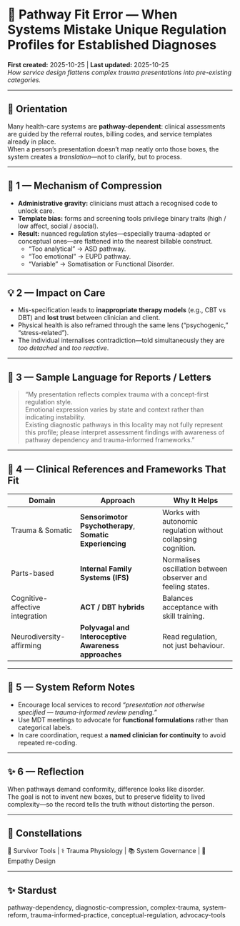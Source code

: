 # 📎 Pathway Fit Error — When Systems Mistake Unique Regulation Profiles for Established Diagnoses  
**First created:** 2025-10-25  |  **Last updated:** 2025-10-25  
*How service design flattens complex trauma presentations into pre-existing categories.*

---

## 🌱 Orientation  
Many health-care systems are **pathway-dependent**: clinical assessments are guided by the referral routes, billing codes, and service templates already in place.  
When a person’s presentation doesn’t map neatly onto those boxes, the system creates a *translation*—not to clarify, but to process.

---

## 🧭 1 — Mechanism of Compression  
- **Administrative gravity:** clinicians must attach a recognised code to unlock care.  
- **Template bias:** forms and screening tools privilege binary traits (high / low affect, social / asocial).  
- **Result:** nuanced regulation styles—especially trauma-adapted or conceptual ones—are flattened into the nearest billable construct.  
  - “Too analytical” → ASD pathway.  
  - “Too emotional” → EUPD pathway.  
  - “Variable” → Somatisation or Functional Disorder.

---

## 💡 2 — Impact on Care  
- Mis-specification leads to **inappropriate therapy models** (e.g., CBT vs DBT) and **lost trust** between clinician and client.  
- Physical health is also reframed through the same lens (“psychogenic,” “stress-related”).  
- The individual internalises contradiction—told simultaneously they are *too detached* and *too reactive*.

---

## 🧩 3 — Sample Language for Reports / Letters  

> “My presentation reflects complex trauma with a concept-first regulation style.  
>  Emotional expression varies by state and context rather than indicating instability.  
>  Existing diagnostic pathways in this locality may not fully represent this profile; please interpret assessment findings with awareness of pathway dependency and trauma-informed frameworks.”

---

## 🧠 4 — Clinical References and Frameworks That Fit  
| Domain | Approach | Why It Helps |
|---------|-----------|-------------|
| Trauma & Somatic | **Sensorimotor Psychotherapy**, **Somatic Experiencing** | Works with autonomic regulation without collapsing cognition. |
| Parts-based | **Internal Family Systems (IFS)** | Normalises oscillation between observer and feeling states. |
| Cognitive-affective integration | **ACT / DBT hybrids** | Balances acceptance with skill training. |
| Neurodiversity-affirming | **Polyvagal and Interoceptive Awareness approaches** | Read regulation, not just behaviour. |

---

## 🧱 5 — System Reform Notes  
- Encourage local services to record *“presentation not otherwise specified — trauma-informed review pending.”*  
- Use MDT meetings to advocate for **functional formulations** rather than categorical labels.  
- In care coordination, request a **named clinician for continuity** to avoid repeated re-coding.

---

## ✨ 6 — Reflection  
When pathways demand conformity, difference looks like disorder.  
The goal is not to invent new boxes, but to preserve fidelity to lived complexity—so the record tells the truth without distorting the person.

---

## 🌌 Constellations  
🧠 Survivor Tools | ⚕️ Trauma Physiology | 📚 System Governance | 🌿 Empathy Design  

---

## ✨ Stardust  
pathway-dependency, diagnostic-compression, complex-trauma, system-reform, trauma-informed-practice, conceptual-regulation, advocacy-tools
